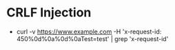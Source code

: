 # CRLF Injection

* curl -v https://www.example.com -H 'x-request-id: 450%0d%0a%0d%0aTest=test' | grep 'x-request-id'
